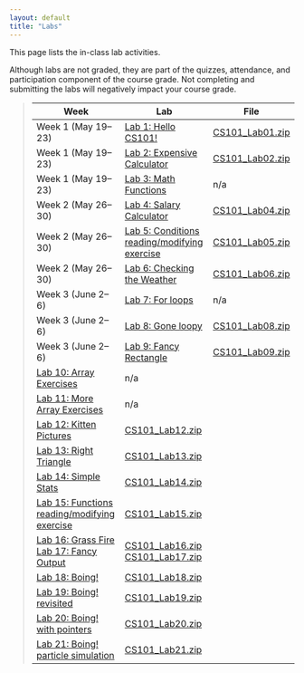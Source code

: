 ```yaml
---
layout: default
title: "Labs"
---
```


This page lists the in-class lab activities.

Although labs are not graded, they are part of the quizzes, attendance,
and participation component of the course grade.  Not completing
and submitting the labs will negatively impact your course grade.

> Week | Lab | File
> ---- | --- | ----
> Week 1 (May 19&ndash;23) | [Lab 1: Hello CS101!](lab01.html) | [CS101\_Lab01.zip](CS101_Lab01.zip)
> Week 1 (May 19&ndash;23) | [Lab 2: Expensive Calculator](lab02.html) | [CS101\_Lab02.zip](CS101_Lab02.zip)
> Week 1 (May 19&ndash;23) | [Lab 3: Math Functions](lab03.html) | n/a
> Week 2 (May 26&ndash;30) | [Lab 4: Salary Calculator](lab04.html) | [CS101\_Lab04.zip](CS101_Lab04.zip)
> Week 2 (May 26&ndash;30) | [Lab 5: Conditions reading/modifying exercise](lab05.html) | [CS101\_Lab05.zip](CS101_Lab05.zip)
> Week 2 (May 26&ndash;30) | [Lab 6: Checking the Weather](lab06.html) | [CS101\_Lab06.zip](CS101_Lab06.zip)
> Week 3 (June 2&ndash;6) | [Lab 7: For loops](lab07.html) | n/a
> Week 3 (June 2&ndash;6) | [Lab 8: Gone loopy](lab08.html) | [CS101\_Lab08.zip](CS101_Lab08.zip)
> Week 3 (June 2&ndash;6) | [Lab 9: Fancy Rectangle](lab09.html) | [CS101\_Lab09.zip](CS101_Lab09.zip)
>  | [Lab 10: Array Exercises](lab10.html) | n/a
> | [Lab 11: More Array Exercises](lab11.html) | n/a
>  | [Lab 12: Kitten Pictures](lab12.html) | [CS101\_Lab12.zip](CS101_Lab12.zip)
>  | [Lab 13: Right Triangle](lab13.html) | [CS101\_Lab13.zip](CS101_Lab13.zip)
>  | [Lab 14: Simple Stats](lab14.html) | [CS101\_Lab14.zip](CS101_Lab14.zip)
>  | [Lab 15: Functions reading/modifying exercise](lab15.html) | [CS101\_Lab15.zip](CS101_Lab15.zip)
>  | [Lab 16: Grass Fire](lab16.html) <br> [Lab 17: Fancy Output](lab17.html) | [CS101\_Lab16.zip](CS101_Lab16.zip) <br> [CS101\_Lab17.zip](CS101_Lab17.zip)
>  | [Lab 18: Boing!](lab18.html) | [CS101\_Lab18.zip](CS101_Lab18.zip)
>  | [Lab 19: Boing! revisited](lab19.html) | [CS101\_Lab19.zip](CS101_Lab19.zip)
>  | [Lab 20: Boing! with pointers](lab20.html) | [CS101\_Lab20.zip](CS101_Lab20.zip)
> | [Lab 21: Boing! particle simulation](lab21.html) | [CS101\_Lab21.zip](CS101_Lab21.zip)
